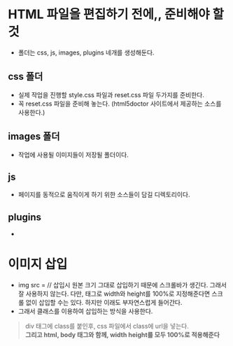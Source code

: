 # HTML 파일을 편집하기 전에,, 준비해야 할 것
- 폴더는 css, js, images, plugins 네개를 생성해둔다.

## css 폴더
- 실제 작업을 진행할 style.css 파일과 reset.css 파일 두가지를 준비한다.
- 꼭 reset.css 파일을 준비해 놓는다.
(html5doctor 사이트에서 제공하는 소스를 사용한다.)

## images 폴더
- 작업에 사용될 이미지들이 저장될 폴더이다.

## js
- 페이지를 동적으로 움직이게 하기 위한 소스들이 담길 디렉토리이다.

## plugins
- 

# 이미지 삽입
- img src = // 삽입시 원본 크기 그대로 삽입하기 때문에 스크롤바가 생긴다. 그래서 잘 사용하지 않는다. 다만, 태그로 width와 height를 100%로 지정해준다면 스크롤 없이 삽입할 수는 있다. 하지만 이래도 부자연스럽게 들어간다.
- 그래서 클래스를 이용하여 삽입하는 방식을 사용한다.
> div 태그에 class를 붙인후, css 파일에서 class에 url을 넣는다.<br>
><strong>그리고 html, body 태그와 함께, width height를 모두 100%로 적용해준다</strong>